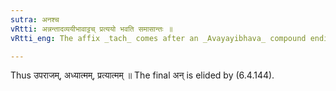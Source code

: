 ```yaml
---
sutra: अनश्च
vRtti: अन्नन्तादव्ययीभावाट्टच् प्रत्ययो भवति समासान्तः ॥
vRtti_eng: The affix _tach_ comes after an _Avayayibhava_ compound ending in अन्, as the final of the compound.

---
```

Thus उपराजम्, अध्यात्मम्, प्रत्यात्मम् ॥ The final अन् is elided by (6.4.144).